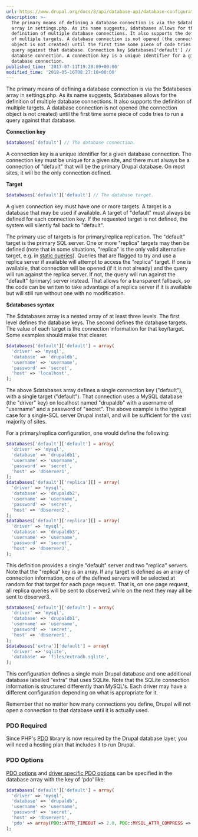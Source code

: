 ```yaml
---
url: https://www.drupal.org/docs/8/api/database-api/database-configuration
description: >-
  The primary means of defining a database connection is via the $databases
  array in settings.php. As its name suggests, $databases allows for the
  definition of multiple database connections. It also supports the definition
  of multiple targets. A database connection is not opened (the connection
  object is not created) until the first time some piece of code tries to run a
  query against that database. Connection key $databases['default'] // The
  database connection. A connection key is a unique identifier for a given
  database connection.
published_time: '2017-07-11T19:20:09+00:00'
modified_time: '2018-05-16T08:27:10+00:00'
---
```

The primary means of defining a database connection is via the $databases array in settings.php. As its name suggests, $databases allows for the definition of multiple database connections. It also supports the definition of multiple targets. A database connection is not opened (the connection object is not created) until the first time some piece of code tries to run a query against that database.

**Connection key**

```php
$databases['default'] // The database connection.
```

A connection key is a unique identifier for a given database connection. The connection key must be unique for a given site, and there must always be a connection of "default" that will be the primary Drupal database. On most sites, it will be the only connection defined.

**Target**

```php
$databases['default']['default'] // The database target.
```

A given connection key must have one or more targets. A target is a database that may be used if available. A target of "default" must always be defined for each connection key. If the requested target is not defined, the system will silently fall back to "default".

The primary use of targets is for primary/replica replication. The "default" target is the primary SQL server. One or more "replica" targets may then be defined (note that in some situations, "replica" is the only valid alternative target, e.g. in [static queries](https://www.drupal.org/node/310072#query-options)). Queries that are flagged to try and use a replica server if available will attempt to access the "replica" target. If one is available, that connection will be opened (if it is not already) and the query will run against the replica server. If not, the query will run against the "default" (primary) server instead. That allows for a transparent fallback, so the code can be written to take advantage of a replica server if it is available but will still run without one with no modification.

**$databases syntax**

The $databases array is a nested array of at least three levels. The first level defines the database keys. The second defines the database targets. The value of each target is the connection information for that key/target. Some examples should make that clearer.

```php
$databases['default']['default'] = array(
  'driver' => 'mysql',
  'database' => 'drupaldb',
  'username' => 'username',
  'password' => 'secret',
  'host' => 'localhost',
);

```

The above $databases array defines a single connection key ("default"), with a single target ("default"). That connection uses a MySQL database (the "driver" key) on localhost named "drupaldb" with a username of "username" and a password of "secret". The above example is the typical case for a single-SQL server Drupal install, and will be sufficient for the vast majority of sites.

For a primary/replica configuration, one would define the following:

```php
$databases['default']['default'] = array(
  'driver' => 'mysql',
  'database' => 'drupaldb1',
  'username' => 'username',
  'password' => 'secret',
  'host' => 'dbserver1',
);
$databases['default']['replica'][] = array(
  'driver' => 'mysql',
  'database' => 'drupaldb2',
  'username' => 'username',
  'password' => 'secret',
  'host' => 'dbserver2',
);
$databases['default']['replica'][] = array(
  'driver' => 'mysql',
  'database' => 'drupaldb3',
  'username' => 'username',
  'password' => 'secret',
  'host' => 'dbserver3',
);

```

This definition provides a single "default" server and two "replica" servers. Note that the "replica" key is an array. If any target is defined as an array of connection information, one of the defined servers will be selected at random for that target for each page request. That is, on one page request, all replica queries will be sent to dbserver2 while on the next they may all be sent to dbserver3.

```php
$databases['default']['default'] = array(
  'driver' => 'mysql',
  'database' => 'drupaldb1',
  'username' => 'username',
  'password' => 'secret',
  'host' => 'dbserver1',
);
$databases['extra']['default'] = array(
  'driver' => 'sqlite',
  'database' => 'files/extradb.sqlite',
);

```

This configuration defines a single main Drupal database and one additional database labelled "extra" that uses SQLite. Note that the SQLite connection information is structured differently than MySQL's. Each driver may have a different configuration depending on what is appropriate for it.

Remember that no matter how many connections you define, Drupal will not open a connection to that database until it is actually used.

### PDO Required

Since PHP's [PDO](http://www.php.net/pdo) library is now required by the Drupal database layer, you will need a hosting plan that includes it to run Drupal.

### PDO Options

[PDO options](http://www.php.net/manual/en/pdo.constants.php) and [driver specific PDO options](http://php.net/manual/en/pdo.drivers.php) can be specified in the database array with the key of 'pdo' like:

```php
$databases['default']['default'] = array(
  'driver' => 'mysql',
  'database' => 'drupaldb',
  'username' => 'username',
  'password' => 'secret',
  'host' => 'dbserver1',
  'pdo' => array(PDO::ATTR_TIMEOUT => 2.0, PDO::MYSQL_ATTR_COMPRESS => 1),
);
```